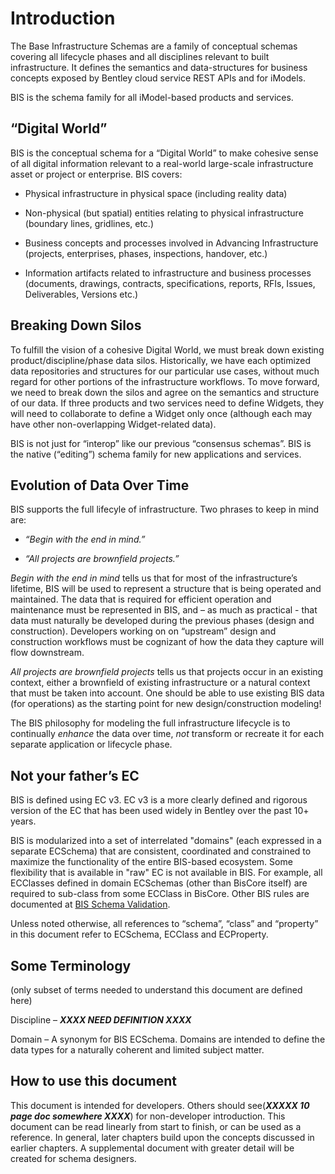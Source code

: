 # Introduction

The Base Infrastructure Schemas are a family of conceptual schemas covering all lifecycle phases and all disciplines relevant to built infrastructure. It defines the semantics and data-structures for business concepts exposed by Bentley cloud service REST APIs and for iModels.

BIS is the schema family for all iModel-based products and services.

## “Digital World”

BIS is the conceptual schema for a “Digital World” to make cohesive sense of all digital information relevant to a real-world large-scale infrastructure asset or project or enterprise. BIS covers:

- Physical infrastructure in physical space (including reality data)

- Non-physical (but spatial) entities relating to physical infrastructure (boundary lines, gridlines, etc.)

- Business concepts and processes involved in Advancing Infrastructure (projects, enterprises, phases, inspections, handover, etc.)

- Information artifacts related to infrastructure and business processes (documents, drawings, contracts, specifications, reports, RFIs, Issues, Deliverables, Versions etc.)

## Breaking Down Silos

To fulfill the vision of a cohesive Digital World, we must break down existing product/discipline/phase data silos. Historically, we have each optimized data repositories and structures for our particular use cases, without much regard for other portions of the infrastructure workflows. To move forward, we need to break down the silos and agree on the semantics and structure of our data. If three products and two services need to define Widgets, they will need to collaborate to define a Widget only once (although each may have other non-overlapping Widget-related data).

BIS is not just for “interop” like our previous “consensus schemas”. BIS is the native (“editing”) schema family for new applications and services.

## Evolution of Data Over Time

BIS supports the full lifecyle of infrastructure. Two phrases to keep in mind are:

- *“Begin with the end in mind.”*

- *“All projects are brownfield projects.”*

*Begin with the end in mind* tells us that for most of the infrastructure’s lifetime, BIS will be used to represent a structure that is being operated and maintained. The data that is required for efficient operation and maintenance must be represented in BIS, and – as much as practical - that data must naturally be developed during the previous phases (design and construction). Developers working on on “upstream” design and construction workflows must be cognizant of how the data they capture will flow downstream.

*All projects are brownfield projects* tells us that projects occur in an existing context, either a brownfield of existing infrastructure or a natural context that must be taken into account. One should be able to use existing BIS data (for operations) as the starting point for new design/construction modeling!

The BIS philosophy for modeling the full infrastructure lifecycle is to continually *enhance* the data over time, *not* transform or recreate it for each separate application or lifecycle phase.

## Not your father’s EC

BIS is defined using EC v3. EC v3 is a more clearly defined and rigorous version of the EC that has been used widely in Bentley over the past 10+ years.

BIS is modularized into a set of interrelated "domains" (each expressed in a separate ECSchema) that are consistent, coordinated and constrained to maximize the functionality of the entire BIS-based ecosystem. Some flexibility that is available in "raw" EC is not available in BIS. For example, all ECClasses defined in domain ECSchemas (other than BisCore itself) are required to sub-class from some ECClass in BisCore. Other BIS rules are documented at [BIS Schema Validation](bis-schema-validation).

Unless noted otherwise, all references to “schema”, “class” and “property” in this document refer to ECSchema, ECClass and ECProperty.

## Some Terminology

(only subset of terms needed to understand this document are defined here)

Discipline – **_XXXX NEED DEFINITION XXXX_**

Domain – A synonym for BIS ECSchema. Domains are intended to define the data types for a naturally coherent and limited subject matter.

## How to use this document

This document is intended for developers. Others should see(**_XXXXX 10 page doc somewhere XXXX_**) for non-developer introduction. This document can be read linearly from start to finish, or can be used as a reference. In general, later chapters build upon the concepts discussed in earlier chapters. A supplemental document with greater detail will be created for schema designers.
